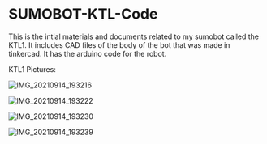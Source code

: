 # SUMOBOT-KTL-Code
 This is the intial materials and documents related to my sumobot called the KTL1. 
 It includes CAD files of the body of the bot that was made in tinkercad.
 It has the arduino code for the robot.

KTL1 Pictures:

![IMG_20210914_193216](https://user-images.githubusercontent.com/77179362/133348218-47522a7f-2418-4343-8d56-af72f38b4465.jpg)

![IMG_20210914_193222](https://user-images.githubusercontent.com/77179362/133348346-f1ddd706-5adf-4ece-8124-22434d652f5c.jpg)

![IMG_20210914_193230](https://user-images.githubusercontent.com/77179362/133348368-1ae79ac3-d078-4f72-8bbf-fb7885c66537.jpg)

![IMG_20210914_193239](https://user-images.githubusercontent.com/77179362/133348392-096028a8-1390-4f3d-a15e-80077addbb4f.jpg)

